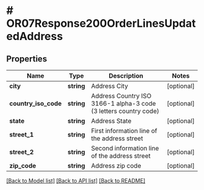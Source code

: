 # # OR07Response200OrderLinesUpdatedAddress

## Properties

Name | Type | Description | Notes
------------ | ------------- | ------------- | -------------
**city** | **string** | Address City | [optional]
**country_iso_code** | **string** | Address Country ISO 3166-1 alpha-3 code (3 letters country code) | [optional]
**state** | **string** | Address State | [optional]
**street_1** | **string** | First information line of the address street | [optional]
**street_2** | **string** | Second information line of the address street | [optional]
**zip_code** | **string** | Address zip code | [optional]

[[Back to Model list]](../../README.md#models) [[Back to API list]](../../README.md#endpoints) [[Back to README]](../../README.md)
